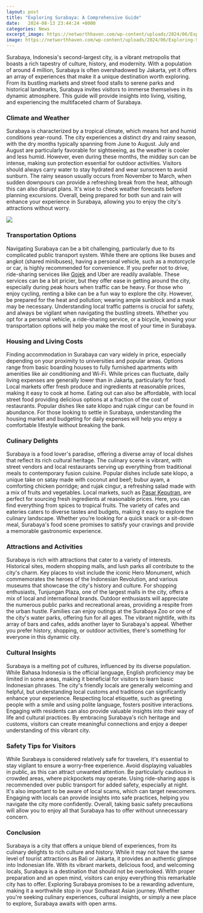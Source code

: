 ```yaml
---
layout: post
title: "Exploring Surabaya: A Comprehensive Guide"
date:   2024-08-13 23:44:24 +0000
categories: News
excerpt_image: https://networthhaven.com/wp-content/uploads/2024/06/Exploring-Surabaya-A-Guide-to-Unforgettable-Experiences.jpg
image: https://networthhaven.com/wp-content/uploads/2024/06/Exploring-Surabaya-A-Guide-to-Unforgettable-Experiences.jpg
---
```


Surabaya, Indonesia's second-largest city, is a vibrant metropolis that boasts a rich tapestry of culture, history, and modernity. With a population of around 4 million, Surabaya is often overshadowed by Jakarta, yet it offers an array of experiences that make it a unique destination worth exploring. From its bustling markets and street food stalls to serene parks and historical landmarks, Surabaya invites visitors to immerse themselves in its dynamic atmosphere. This guide will provide insights into living, visiting, and experiencing the multifaceted charm of Surabaya.
### Climate and Weather
Surabaya is characterized by a tropical climate, which means hot and humid conditions year-round. The city experiences a distinct dry and rainy season, with the dry months typically spanning from June to August. July and August are particularly favorable for sightseeing, as the weather is cooler and less humid. However, even during these months, the midday sun can be intense, making sun protection essential for outdoor activities. Visitors should always carry water to stay hydrated and wear sunscreen to avoid sunburn. 
The rainy season usually occurs from November to March, when sudden downpours can provide a refreshing break from the heat, although this can also disrupt plans. It's wise to check weather forecasts before planning excursions. Overall, being prepared for both sun and rain will enhance your experience in Surabaya, allowing you to enjoy the city's attractions without worry.

![](https://networthhaven.com/wp-content/uploads/2024/06/Exploring-Surabaya-A-Guide-to-Unforgettable-Experiences.jpg)
### Transportation Options
Navigating Surabaya can be a bit challenging, particularly due to its complicated public transport system. While there are options like buses and angkot (shared minibuses), having a personal vehicle, such as a motorcycle or car, is highly recommended for convenience. If you prefer not to drive, ride-sharing services like [Gojek](https://us.edu.vn/en/Gojek) and Uber are readily available. These services can be a bit pricier, but they offer ease in getting around the city, especially during peak hours when traffic can be heavy.
For those who enjoy cycling, renting a bike can be a fun way to explore the city. However, be prepared for the heat and pollution; wearing ample sunblock and a mask may be necessary. Understanding local traffic patterns is crucial for safety, and always be vigilant when navigating the bustling streets. Whether you opt for a personal vehicle, a ride-sharing service, or a bicycle, knowing your transportation options will help you make the most of your time in Surabaya.
### Housing and Living Costs
Finding accommodation in Surabaya can vary widely in price, especially depending on your proximity to universities and popular areas. Options range from basic boarding houses to fully furnished apartments with amenities like air conditioning and Wi-Fi. While prices can fluctuate, daily living expenses are generally lower than in Jakarta, particularly for food. Local markets offer fresh produce and ingredients at reasonable prices, making it easy to cook at home.
Eating out can also be affordable, with local street food providing delicious options at a fraction of the cost of restaurants. Popular dishes like sate klopo and rujak cingur can be found in abundance. For those looking to settle in Surabaya, understanding the housing market and budgeting for daily expenses will help you enjoy a comfortable lifestyle without breaking the bank.
### Culinary Delights
Surabaya is a food lover's paradise, offering a diverse array of local dishes that reflect its rich cultural heritage. The culinary scene is vibrant, with street vendors and local restaurants serving up everything from traditional meals to contemporary fusion cuisine. Popular dishes include sate klopo, a unique take on satay made with coconut and beef; bubur ayam, a comforting chicken porridge; and rujak cingur, a refreshing salad made with a mix of fruits and vegetables.
Local markets, such as [Pasar Keputran](https://us.edu.vn/en/Pasar_Keputran), are perfect for sourcing fresh ingredients at reasonable prices. Here, you can find everything from spices to tropical fruits. The variety of cafes and eateries caters to diverse tastes and budgets, making it easy to explore the culinary landscape. Whether you’re looking for a quick snack or a sit-down meal, Surabaya's food scene promises to satisfy your cravings and provide a memorable gastronomic experience.
### Attractions and Activities
Surabaya is rich with attractions that cater to a variety of interests. Historical sites, modern shopping malls, and lush parks all contribute to the city's charm. Key places to visit include the iconic Hero Monument, which commemorates the heroes of the Indonesian Revolution, and various museums that showcase the city's history and culture. For shopping enthusiasts, Tunjungan Plaza, one of the largest malls in the city, offers a mix of local and international brands.
Outdoor enthusiasts will appreciate the numerous public parks and recreational areas, providing a respite from the urban hustle. Families can enjoy outings at the Surabaya Zoo or one of the city's water parks, offering fun for all ages. The vibrant nightlife, with its array of bars and cafes, adds another layer to Surabaya's appeal. Whether you prefer history, shopping, or outdoor activities, there's something for everyone in this dynamic city.
### Cultural Insights
Surabaya is a melting pot of cultures, influenced by its diverse population. While Bahasa Indonesia is the official language, English proficiency may be limited in some areas, making it beneficial for visitors to learn basic Indonesian phrases. The city's friendly locals are generally welcoming and helpful, but understanding local customs and traditions can significantly enhance your experience.
Respecting local etiquette, such as greeting people with a smile and using polite language, fosters positive interactions. Engaging with residents can also provide valuable insights into their way of life and cultural practices. By embracing Surabaya's rich heritage and customs, visitors can create meaningful connections and enjoy a deeper understanding of this vibrant city.
### Safety Tips for Visitors
While Surabaya is considered relatively safe for travelers, it's essential to stay vigilant to ensure a worry-free experience. Avoid displaying valuables in public, as this can attract unwanted attention. Be particularly cautious in crowded areas, where pickpockets may operate. Using ride-sharing apps is recommended over public transport for added safety, especially at night.
It's also important to be aware of local scams, which can target newcomers. Engaging with locals can provide insights into safe practices, helping you navigate the city more confidently. Overall, taking basic safety precautions will allow you to enjoy all that Surabaya has to offer without unnecessary concern.
### Conclusion
Surabaya is a city that offers a unique blend of experiences, from its culinary delights to rich culture and history. While it may not have the same level of tourist attractions as Bali or Jakarta, it provides an authentic glimpse into Indonesian life. With its vibrant markets, delicious food, and welcoming locals, Surabaya is a destination that should not be overlooked. 
With proper preparation and an open mind, visitors can enjoy everything this remarkable city has to offer. Exploring Surabaya promises to be a rewarding adventure, making it a worthwhile stop in your Southeast Asian journey. Whether you're seeking culinary experiences, cultural insights, or simply a new place to explore, Surabaya awaits with open arms.